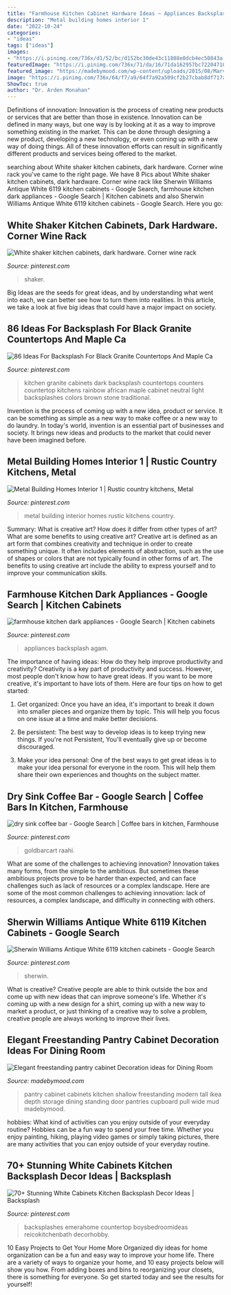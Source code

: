 ```yaml
---
title: "Farmhouse Kitchen Cabinet Hardware Ideas ~ Appliances Backsplash Agam"
description: "Metal building homes interior 1"
date: "2022-10-24"
categories:
- "ideas"
tags: ["ideas"]
images:
- "https://i.pinimg.com/736x/d1/52/bc/d152bc30de43c11888e0dcb4ec50843a.jpg"
featuredImage: "https://i.pinimg.com/736x/71/da/16/71da162957bc722047102b4f3e5103ad.jpg"
featured_image: "https://madebymood.com/wp-content/uploads/2015/08/Marvelous-freestanding-pantry-cabinet-in-Kitchen-Modern-with-Mud-Room-Cabinets-next-to-Kitchen-Wall-Cabinet-alongside-Freestanding-Cabinet-andShallow-Pantry-.jpg"
image: "https://i.pinimg.com/736x/64/f7/a9/64f7a92a509cf2b27cbab8df717aa3d2.jpg"
ShowToc: true
author: "Dr. Arden Monahan"
---
```



Definitions of innovation:
Innovation is the process of creating new products or services that are better than those in existence. Innovation can be defined in many ways, but one way is by looking at it as a way to improve something existing in the market. This can be done through designing a new product, developing a new technology, or even coming up with a new way of doing things. All of these innovation efforts can result in significantly different products and services being offered to the market.

	

		
searching about White shaker kitchen cabinets, dark hardware. Corner wine rack you've came to the right page. We have 8 Pics about White shaker kitchen cabinets, dark hardware. Corner wine rack like Sherwin Williams Antique White 6119 kitchen cabinets - Google Search, farmhouse kitchen dark appliances - Google Search | Kitchen cabinets and also Sherwin Williams Antique White 6119 kitchen cabinets - Google Search. Here you go:
		
    
## White Shaker Kitchen Cabinets, Dark Hardware. Corner Wine Rack

<img loading=lazy src="https://i.pinimg.com/736x/15/ac/13/15ac13e2d1dfb6c4481690b2fedde53a.jpg" onerror="this.onerror=null;this.src='https://tse4.mm.bing.net/th?id=OIP.iPv9MIPupFW0w25KQpb-AQHaNK&amp;pid=15.1';" alt="White shaker kitchen cabinets, dark hardware. Corner wine rack">

_Source: pinterest.com_

>shaker. 

	

Big Ideas are the seeds for great ideas, and by understanding what went into each, we can better see how to turn them into realities. In this article, we take a look at five big ideas that could have a major impact on society.

    
## 86 Ideas For Backsplash For Black Granite Countertops And Maple Ca

<img loading=lazy src="https://i.pinimg.com/736x/c7/ef/be/c7efbe82b88a953ff2b1cd2727f171ee.jpg" onerror="this.onerror=null;this.src='https://tse2.mm.bing.net/th?id=OIP.slwcAhAmuLwSSGzgMCHnDwHaLH&amp;pid=15.1';" alt="86 Ideas For Backsplash For Black Granite Countertops And Maple Ca">

_Source: pinterest.com_

>kitchen granite cabinets dark backsplash countertops counters countertop kitchens rainbow african maple cabinet neutral light backsplashes colors brown stone traditional. 

	

Invention is the process of coming up with a new idea, product or service. It can be something as simple as a new way to make coffee or a new way to do laundry. In today's world, invention is an essential part of businesses and society. It brings new ideas and products to the market that could never have been imagined before.

    
## Metal Building Homes Interior 1 | Rustic Country Kitchens, Metal

<img loading=lazy src="https://i.pinimg.com/736x/47/d8/f7/47d8f7a93d77554b48a8d09acfada312.jpg" onerror="this.onerror=null;this.src='https://tse1.mm.bing.net/th?id=OIP.NkWxJRJfuaVCj0qGrQc8tgHaKk&amp;pid=15.1';" alt="Metal Building Homes Interior 1 | Rustic country kitchens, Metal">

_Source: pinterest.com_

>metal building interior homes rustic kitchens country. 

	

Summary: What is creative art? How does it differ from other types of art? What are some benefits to using creative art?
Creative art is defined as an art form that combines creativity and technique in order to create something unique. It often includes elements of abstraction, such as the use of shapes or colors that are not typically found in other forms of art. The benefits to using creative art include the ability to express yourself and to improve your communication skills.

    
## Farmhouse Kitchen Dark Appliances - Google Search | Kitchen Cabinets

<img loading=lazy src="https://i.pinimg.com/736x/64/f7/a9/64f7a92a509cf2b27cbab8df717aa3d2.jpg" onerror="this.onerror=null;this.src='https://tse3.mm.bing.net/th?id=OIP.DUOAlk3GzoYoZPSNUv0tHwHaJ3&amp;pid=15.1';" alt="farmhouse kitchen dark appliances - Google Search | Kitchen cabinets">

_Source: pinterest.com_

>appliances backsplash agam. 

	

The importance of having ideas: How do they help improve productivity and creativity?
Creativity is a key part of productivity and success. However, most people don't know how to have great ideas. If you want to be more creative, it's important to have lots of them. Here are four tips on how to get started:
1. Get organized: Once you have an idea, it's important to break it down into smaller pieces and organize them by topic. This will help you focus on one issue at a time and make better decisions.

2. Be persistent: The best way to develop ideas is to keep trying new things. If you're not Persistent, You'll eventually give up or become discouraged.

3. Make your idea personal: One of the best ways to get great ideas is to make your idea personal for everyone in the room. This will help them share their own experiences and thoughts on the subject matter.

    
## Dry Sink Coffee Bar - Google Search | Coffee Bars In Kitchen, Farmhouse

<img loading=lazy src="https://i.pinimg.com/736x/d1/52/bc/d152bc30de43c11888e0dcb4ec50843a.jpg" onerror="this.onerror=null;this.src='https://tse1.mm.bing.net/th?id=OIP.SKU6JLg-qGGjykYJTEJb1wHaJ3&amp;pid=15.1';" alt="dry sink coffee bar - Google Search | Coffee bars in kitchen, Farmhouse">

_Source: pinterest.com_

>goldbarcart raahi. 

	

What are some of the challenges to achieving innovation?
Innovation takes many forms, from the simple to the ambitious. But sometimes these ambitious projects prove to be harder than expected, and can face challenges such as lack of resources or a complex landscape. Here are some of the most common challenges to achieving innovation: lack of resources, a complex landscape, and difficulty in connecting with others.

    
## Sherwin Williams Antique White 6119 Kitchen Cabinets - Google Search

<img loading=lazy src="https://i.pinimg.com/736x/4a/36/c4/4a36c40d0a208dfea220a8134d850936.jpg" onerror="this.onerror=null;this.src='https://tse3.mm.bing.net/th?id=OIP.QbyZoRIC8RYVqAbCxMCEBQHaK7&amp;pid=15.1';" alt="Sherwin Williams Antique White 6119 kitchen cabinets - Google Search">

_Source: pinterest.com_

>sherwin. 

	

What is creative?
Creative people are able to think outside the box and come up with new ideas that can improve someone's life. Whether it's coming up with a new design for a shirt, coming up with a new way to market a product, or just thinking of a creative way to solve a problem, creative people are always working to improve their lives.

    
## Elegant Freestanding Pantry Cabinet Decoration Ideas For Dining Room

<img loading=lazy src="https://madebymood.com/wp-content/uploads/2015/08/Marvelous-freestanding-pantry-cabinet-in-Kitchen-Modern-with-Mud-Room-Cabinets-next-to-Kitchen-Wall-Cabinet-alongside-Freestanding-Cabinet-andShallow-Pantry-.jpg" onerror="this.onerror=null;this.src='https://tse4.mm.bing.net/th?id=OIP.4f6q31c0W72OWdIXuYDksgHaJ4&amp;pid=15.1';" alt="Elegant freestanding pantry cabinet Decoration ideas for Dining Room">

_Source: madebymood.com_

>pantry cabinet cabinets kitchen shallow freestanding modern tall ikea depth storage dining standing door pantries cupboard pull wide mud madebymood. 

	

hobbies: What kind of activities can you enjoy outside of your everyday routine?
Hobbies can be a fun way to spend your free time. Whether you enjoy painting, hiking, playing video games or simply taking pictures, there are many activities that you can enjoy outside of your everyday routine.

    
## 70+ Stunning White Cabinets Kitchen Backsplash Decor Ideas | Backsplash

<img loading=lazy src="https://i.pinimg.com/736x/71/da/16/71da162957bc722047102b4f3e5103ad.jpg" onerror="this.onerror=null;this.src='https://tse2.mm.bing.net/th?id=OIP.wcCjC8P-dF1SErFoNIK83wHaLH&amp;pid=15.1';" alt="70+ Stunning White Cabinets Kitchen Backsplash Decor Ideas | Backsplash">

_Source: pinterest.com_

>backsplashes emerahome countertop boysbedroomideas reicokitchenbath decorhobby. 

	

10 Easy Projects to Get Your Home More Organized
diy ideas for home organization can be a fun and easy way to improve your home life. There are a variety of ways to organize your home, and 10 easy projects below will show you how. From adding boxes and bins to reorganizing your closets, there is something for everyone. So get started today and see the results for yourself!

